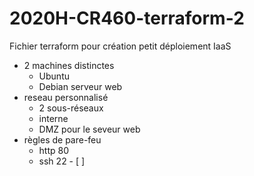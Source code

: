 # 2020H-CR460-terraform-2
Fichier terraform pour création petit déploiement IaaS
* 2 machines distinctes
  * Ubuntu
  * Debian serveur web
* reseau personnalisé
  * 2 sous-réseaux
  * interne
  * DMZ pour le seveur web
* règles de pare-feu
  * http 80
  * ssh 22 - [ ] 
